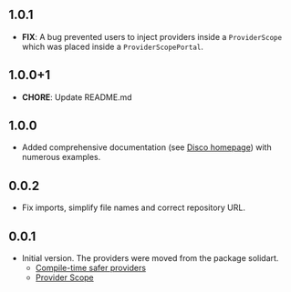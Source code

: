 ## 1.0.1

- **FIX**: A bug prevented users to inject providers inside a `ProviderScope` which was placed inside a `ProviderScopePortal`.

## 1.0.0+1

- **CHORE**: Update README.md

## 1.0.0

- Added comprehensive documentation (see [Disco homepage](https://disco.mariuti.com)) with numerous examples.

## 0.0.2

- Fix imports, simplify file names and correct repository URL.

## 0.0.1

- Initial version. The providers were moved from the package solidart.
  - [Compile-time safer providers](https://github.com/nank1ro/solidart/pull/101)
  - [Provider Scope](https://github.com/nank1ro/solidart/pull/103)
